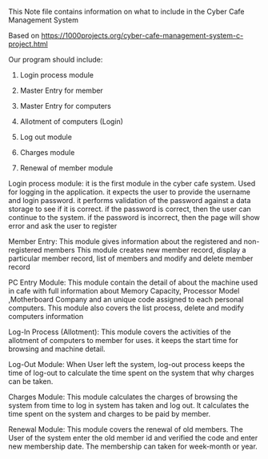 This Note file contains information on what to include in the Cyber Cafe Management System


Based on https://1000projects.org/cyber-cafe-management-system-c-project.html

Our program should include:

  1. Login process module

  2. Master Entry for member

  3. Master Entry for computers

  4. Allotment of computers (Login)

  5. Log out module

  6. Charges module

  7. Renewal of member module



Login process module:
    it is the first module in the cyber cafe system. Used for logging in the application.
    it expects the user to provide the username and login password.
    it performs validation of the password against a data storage to see if it is correct.
    if the password is correct, then the user can continue to the system.
    if the password is incorrect, then the page will show error and ask the user to register


Member Entry:
    This module gives information about the registered and non-registered members
    This module creates new member record, display a particular member record, list of members and modify and delete member record


PC Entry Module:
    This module contain the detail of about the machine used in cafe with full information about Memory Capacity, Processor Model ,Motherboard Company and an unique code assigned to each personal computers. This module also covers the list process, delete and modify computers information


Log-In Process (Allotment):
    This module covers the activities of the allotment of computers to member for uses. it keeps the start time for browsing and machine detail.


Log-Out Module:
    When User left the system, log-out process keeps the time of log-out to calculate the time spent on the system that why charges can be taken.


Charges Module:
    This module calculates the charges of browsing the system from time to log in system has taken and log out. It calculates the time spent on the system and charges to be paid by member.


Renewal Module:
    This module covers the renewal of old members.
    The User of the system enter the old member id and verified the code and enter new membership date.
    The membership can taken for week-month or year.
